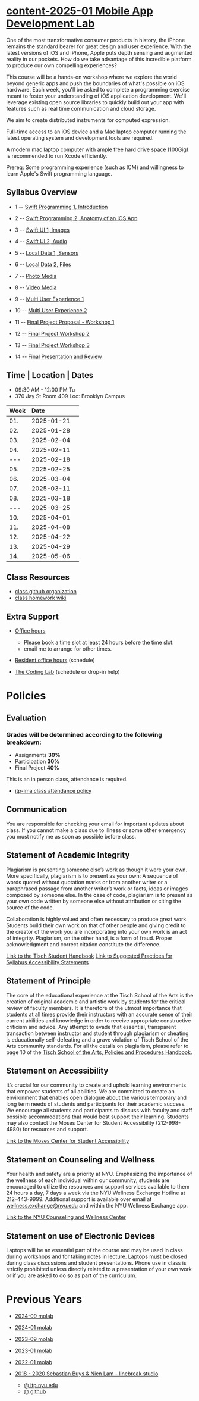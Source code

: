 # [content-2025-01 Mobile App Development Lab](https://github.com/molab-itp/content-2025-01)

One of the most transformative consumer products in history, the iPhone remains
the standard bearer for great design and user experience. With the latest
versions of iOS and iPhone, Apple puts depth sensing and augmented reality in
our pockets. How do we take advantage of this incredible platform to produce our
own compelling experiences?

This course will be a hands-on workshop where we explore the world beyond
generic apps and push the boundaries of what's possible on iOS hardware. Each
week, you'll be asked to complete a programming exercise meant to foster your
understanding of iOS application development. We'll leverage existing open source
libraries to quickly build out your app with features such as
real time communication and cloud storage.

We aim to create distributed instruments for computed expression.

Full-time access to an iOS device and a Mac laptop computer
running the latest operating system and development tools are required.

A modern mac laptop computer with ample free hard drive space (100Gig)
is recommended to run Xcode efficiently.

Prereq:
Some programming experience (such as ICM) and willingness to learn Apple's Swift programming language.

## Syllabus Overview

- 1 -- [Swift Programming 1, Introduction](weeks/01_intro.md)

- 2 -- [Swift Programming 2, Anatomy of an iOS App](weeks/02_swift.md)

- 3 -- [Swift UI 1, Images](weeks/03_swiftui.md)

- 4 -- [Swift UI 2, Audio](weeks/04_swiftui.md)

- 5 -- [Local Data 1, Sensors](weeks/05_data.md)

- 6 -- [Local Data 2, Files](weeks/06_data.md)

- 7 -- [Photo Media](weeks/07_photo.md)

- 8 -- [Video Media](weeks/08_video.md)

- 9 -- [Multi User Experience 1](weeks/09_multi.md)

- 10 -- [Multi User Experience 2](weeks/10_multi.md)

- 11 -- [Final Project Proposal - Workshop 1](weeks/11_proposal.md)

- 12 -- [Final Project Workshop 2](weeks/12_workshop.md)

- 13 -- [Final Project Workshop 3](weeks/13_workshop.md)

- 14 -- [Final Presentation and Review](weeks/14_presentation.md)

## Time | Location | Dates

- 09:30 AM - 12:00 PM Tu
- 370 Jay St Room 409 Loc: Brooklyn Campus

| Week | Date       |     |
| :--- | :--------- | --- |
| 01.  | 2025-01-21 |
| 02.  | 2025-01-28 |
| 03.  | 2025-02-04 |
| 04.  | 2025-02-11 |
| ---  | 2025-02-18 |
| 05.  | 2025-02-25 |
| 06.  | 2025-03-04 |
| 07.  | 2025-03-11 |
| 08.  | 2025-03-18 |
| ---  | 2025-03-25 |
| 10.  | 2025-04-01 |
| 11.  | 2025-04-08 |
| 12.  | 2025-04-22 |
| 13.  | 2025-04-29 |
| 14.  | 2025-05-06 |

## Class Resources

- [class github organization](https://github.com/molab-itp)
- [class homework wiki](https://github.com/molab-itp/content-2025-01/wiki)

## Extra Support

- [Office hours ](https://calendar.app.google/EWigTzkMnFDq7gFj6)

  - Please book a time slot at least 24 hours before the time slot.
  - email me to arrange for other times.

- [Resident office hours](https://itp.nyu.edu/help/office-hours/) (schedule)
- [The Coding Lab](https://codinglab.itp.io/) (schedule or drop-in help)

# Policies

## Evaluation

### Grades will be determined according to the following breakdown:

- Assignments **30%**
- Participation **30%**
- Final Project **40%**

This is an in person class, attendance is required.

- [itp-ima class attendance policy](https://itp.nyu.edu/help/itp-ima-class-attendance-policy/)

## Communication

You are responsible for checking your email for important updates about class.
If you cannot make a class due to illness or some other emergency you must notify me as soon as possible before class.

## Statement of Academic Integrity

Plagiarism is presenting someone else’s work as though it were your own. More specifically, plagiarism is to present as your own: A sequence of words quoted without quotation marks or from another writer or a paraphrased passage from another writer’s work or facts, ideas or images composed by someone else. In the case of code, plagiarism is to present as your own code written by someone else without attribution or citing the source of the code.

Collaboration is highly valued and often necessary to produce great work. Students build their own work on that of other people and giving credit to the creator of the work you are incorporating into your own work is an act of integrity. Plagiarism, on the other hand, is a form of fraud. Proper acknowledgment and correct citation constitute the difference.

[Link to the Tisch Student Handbook](https://tisch.nyu.edu/student-affairs/important-resources/tisch-policies-and-handbooks)
[Link to Suggested Practices for Syllabus Accessibility Statements](https://docs.google.com/document/d/1RgmYE1-OQYBfMsArLuN6VJa1rIKMVMLE/edit#)

## Statement of Principle

The core of the educational experience at the Tisch School of the Arts is the creation of original academic and artistic work by students for the critical review of faculty members. It is therefore of the utmost importance that students at all times provide their instructors with an accurate sense of their current abilities and knowledge in order to receive appropriate constructive criticism and advice. Any attempt to evade that essential, transparent transaction between instructor and student through plagiarism or cheating is educationally self-defeating and a grave violation of Tisch School of the Arts community standards. For all the details on plagiarism, please refer to page 10 of the [Tisch School of the Arts, Policies and Procedures Handbook](http://students.tisch.nyu.edu/page/home.html).

## Statement on Accessibility

It’s crucial for our community to create and uphold learning environments that empower students of all abilities. We are committed to create an environment that enables open dialogue about the various temporary and long term needs of students and participants for their academic success. We encourage all students and participants to discuss with faculty and staff possible accommodations that would best support their learning. Students may also contact the Moses Center for Student Accessibility (212-998-4980) for resources and support.

[Link to the Moses Center for Student Accessibility](https://www.nyu.edu/students/communities-and-groups/student-accessibility.html)

## Statement on Counseling and Wellness

Your health and safety are a priority at NYU. Emphasizing the importance of the wellness of each individual within our community, students are encouraged to utilize the resources and support services available to them 24 hours a day, 7 days a week via the NYU Wellness Exchange Hotline at 212-443-9999. Additional support is available over email at wellness.exchange@nyu.edu and within the NYU Wellness Exchange app.

[Link to the NYU Counseling and Wellness Center](https://www.nyu.edu/students/health-and-wellness/services/counseling-services.html)

## Statement on use of Electronic Devices

Laptops will be an essential part of the course and may be used in class during workshops and for taking notes in lecture. Laptops must be closed during class discussions and student presentations. Phone use in class is strictly prohibited unless directly related to a presentation of your own work or if you are asked to do so as part of the curriculum.

# Previous Years

- [2024-09 molab ](https://github.com/molab-itp/content-2024-09)

- [2024-01 molab ](https://github.com/molab-itp/content-2024-01)

- [2023-09 molab ](https://github.com/molab-itp/content-2023-Fa)

- [2023-01 molab ](https://github.com/molab-itp/content-2023)

- [2022-01 molab ](https://github.com/molab-itp/content-2022)

- [2018 - 2020 Sebastian Buys & Nien Lam - linebreak studio](https://www.linebreak.studio/about)
  - [@ itp.nyu.edu](https://itp.nyu.edu/classes/mobile-lab/)
  - [@ github](https://github.com/mobilelabclass/content)
